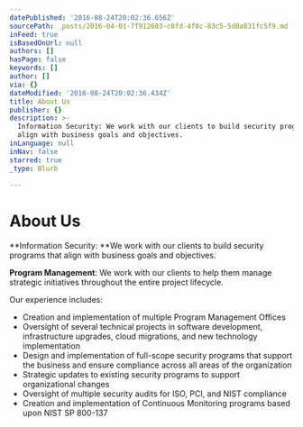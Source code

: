 ```yaml
---
datePublished: '2016-08-24T20:02:36.656Z'
sourcePath: _posts/2016-04-01-7f912603-c0fd-4f8c-83c5-5d0a831fc5f9.md
inFeed: true
isBasedOnUrl: null
authors: []
hasPage: false
keywords: []
author: []
via: {}
dateModified: '2016-08-24T20:02:36.434Z'
title: About Us
publisher: {}
description: >-
  Information Security: We work with our clients to build security programs that
  align with business goals and objectives.
inLanguage: null
inNav: false
starred: true
_type: Blurb

---
```

# About Us

**Information Security: **We work with our clients to build security programs that align with business goals and objectives.

**Program Management**: We work with our clients to help them manage strategic initiatives throughout the entire project lifecycle.

Our experience includes:

* Creation and implementation of multiple Program Management Offices
* Oversight of several technical projects in software development, infrastructure upgrades, cloud migrations, and new technology implementation
* Design and implementation of full-scope security programs that support the business and ensure compliance across all areas of the organization
* Strategic updates to existing security programs to support organizational changes
* Oversight of multiple security audits for ISO, PCI, and NIST compliance
* Creation and implementation of Continuous Monitoring programs based upon NIST SP 800-137